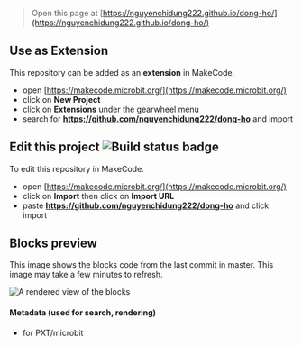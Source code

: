 
> Open this page at [https://nguyenchidung222.github.io/dong-ho/](https://nguyenchidung222.github.io/dong-ho/)

## Use as Extension

This repository can be added as an **extension** in MakeCode.

* open [https://makecode.microbit.org/](https://makecode.microbit.org/)
* click on **New Project**
* click on **Extensions** under the gearwheel menu
* search for **https://github.com/nguyenchidung222/dong-ho** and import

## Edit this project ![Build status badge](https://github.com/nguyenchidung222/dong-ho/workflows/MakeCode/badge.svg)

To edit this repository in MakeCode.

* open [https://makecode.microbit.org/](https://makecode.microbit.org/)
* click on **Import** then click on **Import URL**
* paste **https://github.com/nguyenchidung222/dong-ho** and click import

## Blocks preview

This image shows the blocks code from the last commit in master.
This image may take a few minutes to refresh.

![A rendered view of the blocks](https://github.com/nguyenchidung222/dong-ho/raw/master/.github/makecode/blocks.png)

#### Metadata (used for search, rendering)

* for PXT/microbit
<script src="https://makecode.com/gh-pages-embed.js"></script><script>makeCodeRender("{{ site.makecode.home_url }}", "{{ site.github.owner_name }}/{{ site.github.repository_name }}");</script>
